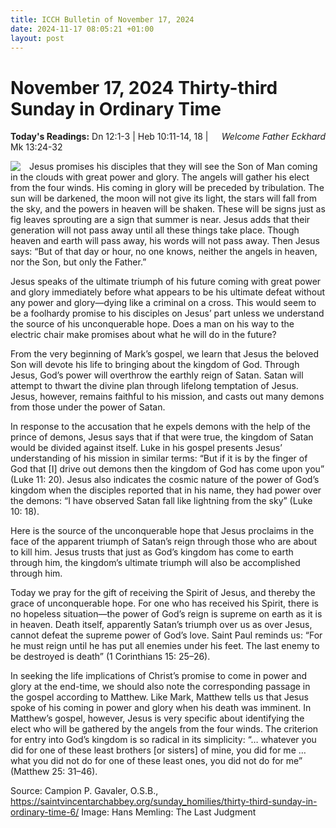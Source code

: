 ```yaml
---
title: ICCH Bulletin of November 17, 2024
date: 2024-11-17 08:05:21 +01:00
layout: post
---
```


# November 17, 2024 Thirty-third Sunday in Ordinary Time
<span style="float: right"><em>Welcome Father Eckhard</em></span>
**Today's Readings:** Dn 12:1-3 | Heb 10:11-14, 18 | Mk 13:24-32


<img style="float: left; margin-right: 1em;" src="https://upload.wikimedia.org/wikipedia/commons/thumb/c/c9/Das_J%C3%BCngste_Gericht_%28Memling%29.jpg/640px-Das_J%C3%BCngste_Gericht_%28Memling%29.jpg">

Jesus promises his disciples that they will see the Son of Man coming in the clouds with great power and glory. The angels will gather his elect from the four winds. His coming in glory will be preceded by tribulation. The sun will be darkened, the moon will not give its light, the stars will fall from the sky, and the powers in heaven will be shaken. These will be signs just as fig leaves sprouting are a sign that summer is near. Jesus adds that their generation will not pass away until all these things take place. Though heaven and earth will pass away, his words will not pass away. Then Jesus says: “But of that day or hour, no one knows, neither the angels in heaven, nor the Son, but only the Father.”

Jesus speaks of the ultimate triumph of his future coming with great power and glory immediately before what appears to be his ultimate defeat without any power and glory—dying like a criminal on a cross. This would seem to be a foolhardy promise to his disciples on Jesus’ part unless we understand the source of his unconquerable hope. Does a man on his way to the electric chair make promises about what he will do in the future?

From the very beginning of Mark’s gospel, we learn that Jesus the beloved Son will devote his life to bringing about the kingdom of God. Through Jesus, God’s power will overthrow the earthly reign of Satan. Satan will attempt to thwart the divine plan through lifelong temptation of Jesus. Jesus, however, remains faithful to his mission, and casts out many demons from those under the power of Satan.

In response to the accusation that he expels demons with the help of the prince of demons, Jesus says that if that were true, the kingdom of Satan would be divided against itself. Luke in his gospel presents Jesus’ understanding of his mission in similar terms: “But if it is by the finger of God that [I] drive out demons then the kingdom of God has come upon you” (Luke 11: 20). Jesus also indicates the cosmic nature of the power of God’s kingdom when the disciples reported that in his name, they had power over the demons: “I have observed Satan fall like lightning from the sky” (Luke 10: 18).

Here is the source of the unconquerable hope that Jesus proclaims in the face of the apparent triumph of Satan’s reign through those who are about to kill him. Jesus trusts that just as God’s kingdom has come to earth through him, the kingdom’s ultimate triumph will also be accomplished through him.

Today we pray for the gift of receiving the Spirit of Jesus, and thereby the grace of unconquerable hope. For one who has received his Spirit, there is no hopeless situation—the power of God’s reign is supreme on earth as it is in heaven. Death itself, apparently Satan’s triumph over us as over Jesus, cannot defeat the supreme power of God’s love. Saint Paul reminds us: “For he must reign until he has put all enemies under his feet. The last enemy to be destroyed is death” (1 Corinthians 15: 25–26).

In seeking the life implications of Christ’s promise to come in power and glory at the end-time, we should also note the corresponding passage in the gospel according to Matthew. Like Mark, Matthew tells us that Jesus spoke of his coming in power and glory when his death was imminent. In Matthew’s gospel, however, Jesus is very specific about identifying the elect who will be gathered by the angels from the four winds. The criterion for entry into God’s kingdom is so radical in its simplicity: “… whatever you did for one of these least brothers [or sisters] of mine, you did for me … what you did not do for one of these least ones, you did not do for me” (Matthew 25: 31–46).

Source: Campion P. Gavaler, O.S.B., https://saintvincentarchabbey.org/sunday_homilies/thirty-third-sunday-in-ordinary-time-6/
Image: Hans Memling: The Last Judgment




